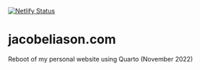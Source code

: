 [![Netlify Status](https://api.netlify.com/api/v1/badges/5b8b423c-5964-4125-9275-25bffb0e3804/deploy-status)](https://app.netlify.com/sites/jacobeliason/deploys)

# jacobeliason.com

Reboot of my personal website using Quarto (November 2022)
